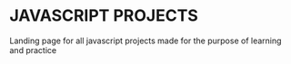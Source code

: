 # JAVASCRIPT PROJECTS

Landing page for all javascript projects made for the purpose of learning and practice
